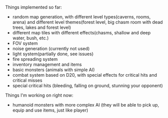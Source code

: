 Things implemented so far:

- random map generation, with different level types(caverns, rooms, arena) and different level themes(forest level, big chasm room with dead trees, lakes and forest level)
- different map tiles with different effects(chasms, shallow and deep water, bush, etc.)
- FOV system
- noise generation (currently not used)
- light system(partially done, see issues)
- fire spreading system
- inventory management and items
- basic monsters (animals with simple AI)
- combat system based on D20, with special effects for critical hits and critical misses
- special critical hits (bleeding, falling on ground, stunning your opponent)

Things I'm working on right now:

- humanoid monsters with more complex AI (they will be able to pick up, equip and use items, just like player)

